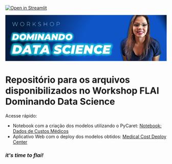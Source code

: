 [![Open in Streamlit](https://static.streamlit.io/badges/streamlit_badge_black_white.svg)](https://share.streamlit.io/gitflai/workshop-dds/main/medical.py)

![alt text](https://github.com/gitflai/imagens/blob/main/Slide4.JPG?raw=true)
# Repositório para os arquivos disponibilizados no Workshop FLAI Dominando Data Science

Acesse rápido:
- Notebook com a criação dos modelos utilizando o PyCaret: [Notebook: Dados de Custos Médicos](https://github.com/gitflai/Workshop-DDS/blob/main/Dados_de_Custos_Medicos.ipynb)
- Aplicativo Web com o deploy dos modelos obtidos: [Medical Cost Deploy Center](https://share.streamlit.io/gitflai/workshop-dds/main/medical.py)

### *it's time to flai!*
